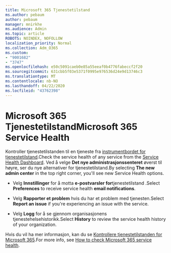 ```yaml
---
title: Microsoft 365 Tjenestetilstand
ms.author: pebaum
author: pebaum
manager: mnirkhe
ms.audience: Admin
ms.topic: article
ROBOTS: NOINDEX, NOFOLLOW
localization_priority: Normal
ms.collection: Adm_O365
ms.custom:
- "9001682"
- "3747"
ms.openlocfilehash: e50c5091caeb0e85a55eeaf0b4776fabeccf2f20
ms.sourcegitcommit: 631cbb5f03e5371f0995e976536d24e9d13746c3
ms.translationtype: MT
ms.contentlocale: nb-NO
ms.lasthandoff: 04/22/2020
ms.locfileid: "43762398"
---
```

# <a name="microsoft-365-service-health"></a><span data-ttu-id="e50b7-102">Microsoft 365 Tjenestetilstand</span><span class="sxs-lookup"><span data-stu-id="e50b7-102">Microsoft 365 Service Health</span></span>


<span data-ttu-id="e50b7-103">Kontroller tjenestetilstanden til en tjeneste fra [instrumentbordet for tjenestetilstand](https://admin.microsoft.com/Adminportal/Home?source=applauncher#/servicehealth).</span><span class="sxs-lookup"><span data-stu-id="e50b7-103">Check the service health of any service from the [Service Health Dashboard](https://admin.microsoft.com/Adminportal/Home?source=applauncher#/servicehealth).</span></span> <span data-ttu-id="e50b7-104">Ved å velge **Det nye administrasjonssenteret** øverst til høyre, ser du nye alternativer for tjenestetilstand.</span><span class="sxs-lookup"><span data-stu-id="e50b7-104">By selecting **The new admin center** in the top right corner, you'll see new Service Health options.</span></span>

- <span data-ttu-id="e50b7-105">Velg **Innstillinger** for å motta **e-postvarsler for**tjenestetilstand .</span><span class="sxs-lookup"><span data-stu-id="e50b7-105">Select **Preferences** to receive service health **email notifications**.</span></span>

- <span data-ttu-id="e50b7-106">Velg **Rapporter et problem** hvis du har et problem med tjenesten.</span><span class="sxs-lookup"><span data-stu-id="e50b7-106">Select **Report an issue** if you're experiencing an issue with the service.</span></span>

- <span data-ttu-id="e50b7-107">Velg **Logg** for å se gjennom organisasjonens tjenestehelsehistorikk.</span><span class="sxs-lookup"><span data-stu-id="e50b7-107">Select **History** to review the service health history of your organization.</span></span> 

<span data-ttu-id="e50b7-108">Hvis du vil ha mer informasjon, kan du se [Kontrollere tjenestetilstanden for Microsoft 365](https://docs.microsoft.com/office365/enterprise/view-service-health).</span><span class="sxs-lookup"><span data-stu-id="e50b7-108">For more info, see [How to check Microsoft 365 service health](https://docs.microsoft.com/office365/enterprise/view-service-health).</span></span> 